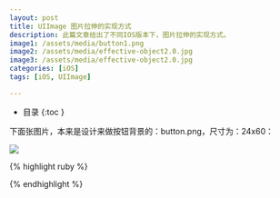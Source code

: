 ```yaml
---
layout: post
title: UIImage 图片拉伸的实现方式
description: 此篇文章给出了不同IOS版本下，图片拉伸的实现方式。
image1: /assets/media/button1.png
image2: /assets/media/effective-object2.0.jpg
image3: /assets/media/effective-object2.0.jpg
categories: [iOS]
tags: [iOS, UIImage]

---
```


* 目录
 {:toc  }

下面张图片，本来是设计来做按钮背景的：button.png，尺寸为：24x60：

<img src="{ page.image1}"/>

{% highlight ruby %}

{% endhighlight %}



